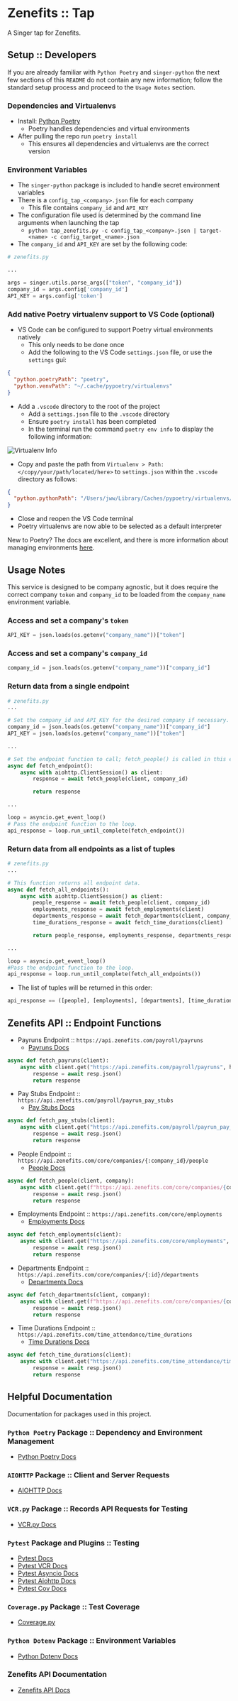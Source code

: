 # Zenefits :: Tap

A Singer tap for Zenefits.

## Setup :: Developers

If you are already familiar with `Python Poetry` and `singer-python` the next few sections of this `README` do not contain any new information; follow the standard setup process and proceed to the `Usage Notes` section.

### Dependencies and Virtualenvs

- Install: [Python Poetry](https://python-poetry.org/)
  - Poetry handles dependencies and virtual environments
- After pulling the repo run `poetry install`
  - This ensures all dependencies and virtualenvs are the correct version

### Environment Variables

- The `singer-python` package is included to handle secret environment variables
- There is a `config_tap_<company>.json` file for each company
  - This file contains `company_id` and `API_KEY`
- The configuration file used is determined by the command line arguments when launching the tap
  - `python tap_zenefits.py -c config_tap_<company>.json | target-<name> -c config_target_<name>.json`
- The `company_id` and `API_KEY` are set by the following code:

```python
# zenefits.py

...

args = singer.utils.parse_args(["token", "company_id"])
company_id = args.config['company_id']
API_KEY = args.config['token']
```

### Add native Poetry virtualenv support to VS Code (optional)

- VS Code can be configured to support Poetry virtual environments natively
  - This only needs to be done once
  - Add the following to the VS Code `settings.json` file, or use the `settings` gui:

```json
{
  "python.poetryPath": "poetry",
  "python.venvPath": "~/.cache/pypoetry/virtualenvs"
}
```

- Add a `.vscode` directory to the root of the project
  - Add a `settings.json` file to the `.vscode` directory
  - Ensure `poetry install` has been completed
  - In the terminal run the command `poetry env info` to display the following information:

![Virtualenv Info](https://user-images.githubusercontent.com/10391857/94093631-e4b53480-fdda-11ea-8a97-d9f0dc40be65.png)

- Copy and paste the path from `Virtualenv > Path: </copy/your/path/located/here>` to `settings.json`
within the `.vscode` directory as follows:

```json
{
  "python.pythonPath": "/Users/jww/Library/Caches/pypoetry/virtualenvs/tap-zenefits-kHGAscWf-py3.8"
}
```

- Close and reopen the VS Code terminal
- Poetry virtualenvs are now able to be selected as a default interpreter

New to Poetry? The docs are excellent, and there is more information about
managing environments [here](https://python-poetry.org/docs/managing-environments/).

## Usage Notes

This service is designed to be company agnostic, but it does require the correct company `token` and `company_id` to be loaded from the `company_name` environment variable.

### Access and set a company's `token`

```python
API_KEY = json.loads(os.getenv("company_name"))["token"]
```

### Access and set a company's `company_id`

```python
company_id = json.loads(os.getenv("company_name"))["company_id"]
```

### Return data from a single endpoint

```python
# zenefits.py
...

# Set the company_id and API_KEY for the desired company if necessary.
company_id = json.loads(os.getenv("company_name"))["company_id"]
API_KEY = json.loads(os.getenv("company_name"))["token"]

...

# Set the endpoint function to call; fetch_people() is called in this example.
async def fetch_endpoint():
    async with aiohttp.ClientSession() as client:
        response = await fetch_people(client, company_id)

        return response

...

loop = asyncio.get_event_loop()
# Pass the endpoint function to the loop.
api_response = loop.run_until_complete(fetch_endpoint())
```

### Return data from all endpoints as a list of tuples

```python
# zenefits.py
...

# This function returns all endpoint data.
async def fetch_all_endpoints():
    async with aiohttp.ClientSession() as client:
        people_response = await fetch_people(client, company_id)
        employments_response = await fetch_employments(client)
        departments_response = await fetch_departments(client, company_id)
        time_durations_response = await fetch_time_durations(client)

        return people_response, employments_response, departments_response, time_durations_response

...

loop = asyncio.get_event_loop()
#Pass the endpoint function to the loop.
api_response = loop.run_until_complete(fetch_all_endpoints())
```

- The list of tuples will be returned in this order:

```python
api_response == ([people], [employments], [departments], [time_durations])
```

## Zenefits API :: Endpoint Functions

- Payruns Endpoint :: `https://api.zenefits.com/payroll/payruns`
  - [Payruns Docs](https://developers.zenefits.com/v1.0/docs/plt-zpayruns)

```python
async def fetch_payruns(client):
    async with client.get("https://api.zenefits.com/payroll/payruns", headers=headers) as resp:
        response = await resp.json()
        return response
```

- Pay Stubs Endpoint :: `https://api.zenefits.com/payroll/payrun_pay_stubs`
  - [Pay Stubs Docs](https://developers.zenefits.com/docs/payrun-pay-stubs)

```python
async def fetch_pay_stubs(client):
    async with client.get("https://api.zenefits.com/payroll/payrun_pay_stubs", headers=headers) as resp:
        response = await resp.json()
        return response
```

- People Endpoint :: `https://api.zenefits.com/core/companies/{:company_id}/people`
  - [People Docs](https://developers.zenefits.com/docs/people)

```python
async def fetch_people(client, company):
    async with client.get(f"https://api.zenefits.com/core/companies/{company}/people", headers=headers) as resp:
        response = await resp.json()
        return response
```

- Employments Endpoint :: `https://api.zenefits.com/core/employments`
  - [Employments Docs](https://developers.zenefits.com/docs/employment)

```python
async def fetch_employments(client):
    async with client.get("https://api.zenefits.com/core/employments", headers=headers) as resp:
        response = await resp.json()
        return response
```

- Departments Endpoint :: `https://api.zenefits.com/core/companies/{:id}/departments`
  - [Departments Docs](https://developers.zenefits.com/docs/department)

```python
async def fetch_departments(client, company):
    async with client.get(f"https://api.zenefits.com/core/companies/{company}/departments", headers=headers) as resp:
        response = await resp.json()
        return response
```

- Time Durations Endpoint :: `https://api.zenefits.com/time_attendance/time_durations`
  - [Time Durations Docs](https://developers.zenefits.com/docs/time-durations)

```python
async def fetch_time_durations(client):
    async with client.get("https://api.zenefits.com/time_attendance/time_durations", headers=headers) as resp:
        response = await resp.json()
        return response
```

## Helpful Documentation

Documentation for packages used in this project.

### `Python Poetry` Package :: Dependency and Environment Management

- [Python Poetry Docs](https://python-poetry.org/docs/)

### `AIOHTTP` Package :: Client and Server Requests

- [AIOHTTP Docs](https://docs.aiohttp.org/en/latest/index.html)

### `VCR.py` Package :: Records API Requests for Testing

- [VCR.py Docs](https://vcrpy.readthedocs.io/en/latest/)

### `Pytest` Package and Plugins :: Testing

- [Pytest Docs](https://docs.pytest.org/en/stable/index.html)
- [Pytest VCR Docs](https://pytest-vcr.readthedocs.io/en/latest/)
- [Pytest Asyncio Docs](https://pypi.org/project/pytest-asyncio/)
- [Pytest Aiohttp Docs](https://pypi.org/project/pytest-aiohttp/)
- [Pytest Cov Docs](https://pytest-cov.readthedocs.io/en/latest/readme.html)

### `Coverage.py` Package :: Test Coverage

- [Coverage.py](https://coverage.readthedocs.io/en/coverage-5.3/)

### `Python Dotenv` Package :: Environment Variables

- [Python Dotenv Docs](https://pypi.org/project/python-dotenv/)

### Zenefits API Documentation

- [Zenefits API Docs](https://developers.zenefits.com/docs/getting-started)
